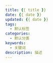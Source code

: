 ```yaml
---
title: {{ title }}
date: {{ date }}
updated: {{ date }}
tags:
  - 默认标签
categories:
  - 默认分类
keywords:
  - 关键词
description: 描述
---
```

